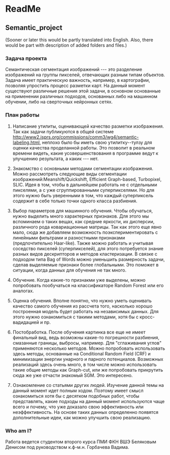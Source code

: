 # ReadMe
## Semantic_project
(Sooner or later this would be partly translated into English. Also, there would be part with description of added folders and files.)
### Задача проекта
Семантическая сегментация изображений --- это разделение изображений на группы пикселей, отвечающих разным типам объектов. Задача имеет практическую важность, например, в картографии, позволяя упростить процесс разметки карт. На данный момент существуют различные решения этой задачи, в основном основанные на применении различных подходов, основанных либо на машинном обучении, либо на сверточных нейронных сетях.

### План работы

1) Написание утилиты, оценивающей качество разметки изображения.
Так как задачи публикуются в общей системе http://www2.isprs.org/commissions/comm3/wg4/semantic-labeling.html, неплохо было бы иметь свою утилитку--тулзу для оценки качества проделанной работы. Это позволит в реальном времени видеть, какие усовершенствования в программе ведут к улучшению результата, а какик --- нет.

2) Знакомство с основными методами сегментации изображения.
Можно рассмотреть следующие виды сегментации изображений:Meanshift/Quickshift, Efficient Graph-based, Turbopixel, SLIC. Идея в том, чтобы в дальнейшем работать не с отдельными пикселями, а с уже сгруппированными суперпикселями. Но для этого нужно быть уверенными в том, что каждый суперпиксель содержит в себе только точки одного класса разбиения. 

3) Выбор параметров для машинного обучения.
Чтобы обучаться, нужно выделить много характерных признаков. Для этого мы вспоминаем о таких вещах, как средние яркости, их дисперсии, различного рода ковариационные матрицы. Так как этого еще явно мало, сюда же добавляем возможность поэкспериментировать с линейными фильтрами и разностными признаками (предпочтительно Haar-like). Также можно работать и учитывая соседство пикселей (суперпикселей), для этого потребуется знание разных видов дескрипторов и методов кластеризации. В связке с подходом типа Bag of Words можно уменьшить размерность задачи, сделав выделяемые признаки более глобальными. Это поможет в ситуации, когда данных для обучения не так много.

4) Обучение.
Когда какие-то признакми уже выделены, можно попробовать пообучаться на классификаторе Random Forest или его аналогах.

5) Оценка обучения.
Вполне понятно, что нужно уметь оценивать качество самого обучения из рассчета того, насколько хорошо построенная модель будет работать на независимых данных. Для этого нужно ознакомиться с такими методами, хотя бы с кросс-вадидацией и пр.

6) Постобработка.
После обучения картинка все еще не имеет финальный вид, ведь возможны какие-то погрешности разбиения, смазанные границы, выбросы, например. Для "сглаживания углов" применяются несколько методов. Можно попробовать использовать здесь методы, основанные на Conditional Random Field (CRF) и минимизации энергии унарного и парного потенциалов. Возможных реализаций здесь очень много, в том числе можно использовать такие общие методы как Graph-cut, или же попробовать прикрутить сюда же уже отчасти знакомый SGM. Это интересено.

7) Ознакомление со статьями других людей.
Изучение данной темы на данный момент идет полным ходом. Поэтому имеет смысл ознакомиться хотя бы с десятком подобных работ, чтобы представлять, какие подходы на данный момент используются чаще всего и почему, что уже доказало свою эффективность или неэффективность. На основе таких данных определенно появятся дополнительные идеи, как можно улучшить свою реализацию. 

### Who am I?
Работа ведется студентом второго курса ПМИ ФКН ВШЭ Беляковым Денисом под руководством к.ф-м.н. Горбачева Вадима. 

